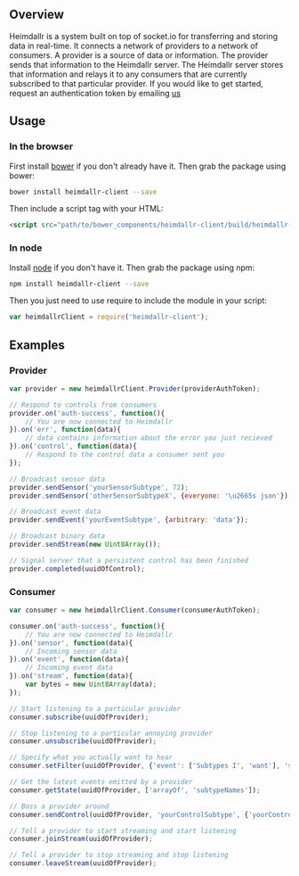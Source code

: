 ## Overview
Heimdallr is a system built on top of socket.io for transferring and storing data in real-time. It connects a network of providers to a network of consumers. A provider is a source of data or information. The provider sends that information to the Heimdallr server. The Heimdallr server stores that information and relays it to any consumers that are currently subscribed to that particular provider. If you would like to get started, request an authentication token by emailing [us](mailto:heimdallr@elementrobot.com)

## Usage
### In the browser
First install [bower](http://bower.io/) if you don't already have it. Then grab the package using bower:

```bash
bower install heimdallr-client --save
```

Then include a script tag with your HTML:

```html
<script src="path/to/bower_components/heimdallr-client/build/heimdallr-client.min.js"></script>
```

### In node
Install [node](http://nodejs.org/) if you don't have it. Then grab the package using npm:

```bash
npm install heimdallr-client --save
```

Then you just need to use require to include the module in your script:

```javascript
var heimdallrClient = require('heimdallr-client');
```

## Examples
### Provider

```javascript
var provider = new heimdallrClient.Provider(providerAuthToken);

// Respond to controls from consumers
provider.on('auth-success', function(){
    // You are now connected to Heimdallr
}).on('err', function(data){
    // data contains information about the error you just recieved
}).on('control', function(data){
    // Respond to the control data a consumer sent you
});

// Broadcast sensor data
provider.sendSensor('yourSensorSubtype', 72);
provider.sendSensor('otherSensorSubtypeX', {everyone: '\u2665s json'});

// Broadcast event data 
provider.sendEvent('yourEventSubtype', {arbitrary: 'data'});

// Broadcast binary data
provider.sendStream(new Uint8Array());

// Signal server that a persistent control has been finished
provider.completed(uuidOfControl);
```

### Consumer

```javascript
var consumer = new heimdallrClient.Consumer(consumerAuthToken);

consumer.on('auth-success', function(){
    // You are now connected to Heimdallr
}).on('sensor', function(data){
    // Incoming sensor data
}).on('event', function(data){
    // Incoming event data
}).on('stream', function(data){
    var bytes = new Uint8Array(data);
});

// Start listening to a particular provider
consumer.subscribe(uuidOfProvider);

// Stop listening to a particular annoying provider
consumer.unsubscribe(uuidOfProvider);

// Specify what you actually want to hear
consumer.setFilter(uuidOfProvider, {'event': ['Subtypes I', 'want'], 'sensor': ['to', 'receive']});

// Get the latest events emitted by a provider
consumer.getState(uuidOfProvider, ['arrayOf', 'subtypeNames']);

// Boss a provider around
consumer.sendControl(uuidOfProvider, 'yourControlSubtype', {'yourControl': 'data'});

// Tell a provider to start streaming and start listening
consumer.joinStream(uuidOfProvider);

// Tell a provider to stop streaming and stop listening
consumer.leaveStream(uuidOfProvider);
```






